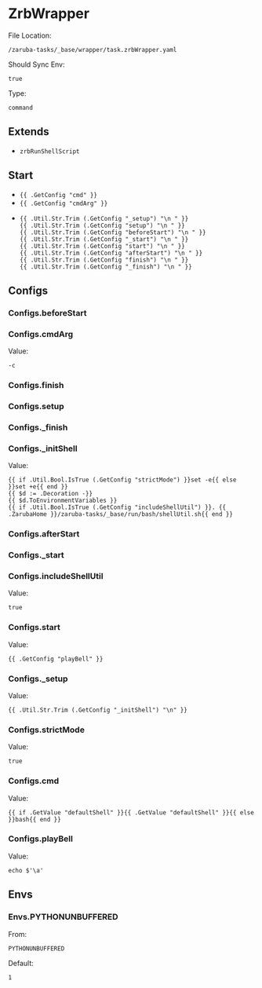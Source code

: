 
# ZrbWrapper

File Location:

    /zaruba-tasks/_base/wrapper/task.zrbWrapper.yaml

Should Sync Env:

    true

Type:

    command


## Extends

* `zrbRunShellScript`


## Start

* `{{ .GetConfig "cmd" }}`
* `{{ .GetConfig "cmdArg" }}`
*
    ```
    {{ .Util.Str.Trim (.GetConfig "_setup") "\n " }}
    {{ .Util.Str.Trim (.GetConfig "setup") "\n " }}
    {{ .Util.Str.Trim (.GetConfig "beforeStart") "\n " }}
    {{ .Util.Str.Trim (.GetConfig "_start") "\n " }}
    {{ .Util.Str.Trim (.GetConfig "start") "\n " }}
    {{ .Util.Str.Trim (.GetConfig "afterStart") "\n " }}
    {{ .Util.Str.Trim (.GetConfig "finish") "\n " }}
    {{ .Util.Str.Trim (.GetConfig "_finish") "\n " }}

    ```


## Configs


### Configs.beforeStart


### Configs.cmdArg

Value:

    -c


### Configs.finish


### Configs.setup


### Configs._finish


### Configs._initShell

Value:

    {{ if .Util.Bool.IsTrue (.GetConfig "strictMode") }}set -e{{ else }}set +e{{ end }}
    {{ $d := .Decoration -}}
    {{ $d.ToEnvironmentVariables }}
    {{ if .Util.Bool.IsTrue (.GetConfig "includeShellUtil") }}. {{ .ZarubaHome }}/zaruba-tasks/_base/run/bash/shellUtil.sh{{ end }}



### Configs.afterStart


### Configs._start


### Configs.includeShellUtil

Value:

    true


### Configs.start

Value:

    {{ .GetConfig "playBell" }}


### Configs._setup

Value:

    {{ .Util.Str.Trim (.GetConfig "_initShell") "\n" }}


### Configs.strictMode

Value:

    true


### Configs.cmd

Value:

    {{ if .GetValue "defaultShell" }}{{ .GetValue "defaultShell" }}{{ else }}bash{{ end }}


### Configs.playBell

Value:

    echo $'\a'


## Envs


### Envs.PYTHONUNBUFFERED

From:

    PYTHONUNBUFFERED

Default:

    1